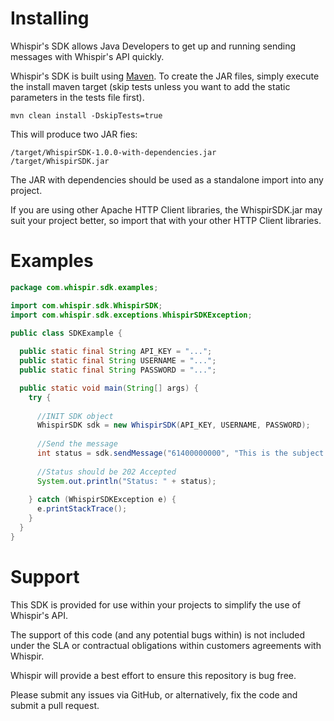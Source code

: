 # Installing

Whispir's SDK allows Java Developers to get up and running sending messages with Whispir's API quickly.

Whispir's SDK is built using [Maven](http://maven.apache.org/).  To create the JAR files, simply execute the install maven target (skip tests unless you want to add the static parameters in the tests file first).

```shell
mvn clean install -DskipTests=true
```

This will produce two JAR fies:

```shell
/target/WhispirSDK-1.0.0-with-dependencies.jar
/target/WhispirSDK.jar
```

The JAR with dependencies should be used as a standalone import into any project.

If you are using other Apache HTTP Client libraries, the WhispirSDK.jar may suit your project better, so import that with your other HTTP Client libraries.

# Examples

```java
package com.whispir.sdk.examples;

import com.whispir.sdk.WhispirSDK;
import com.whispir.sdk.exceptions.WhispirSDKException;

public class SDKExample {
  
  public static final String API_KEY = "...";
  public static final String USERNAME = "...";
  public static final String PASSWORD = "...";

  public static void main(String[] args) {
    try {
      
      //INIT SDK object
      WhispirSDK sdk = new WhispirSDK(API_KEY, USERNAME, PASSWORD);
      
      //Send the message
      int status = sdk.sendMessage("61400000000", "This is the subject of my SMS", "This is the content of my SMS");
      
      //Status should be 202 Accepted
      System.out.println("Status: " + status);
      
    } catch (WhispirSDKException e) {
      e.printStackTrace();
    }
  }
}
```

# Support

This SDK is provided for use within your projects to simplify the use of Whispir's API. 

The support of this code (and any potential bugs within) is not included under the SLA or contractual obligations within customers agreements with Whispir.

Whispir will provide a best effort to ensure this repository is bug free.

Please submit any issues via GitHub, or alternatively, fix the code and submit a pull request.


